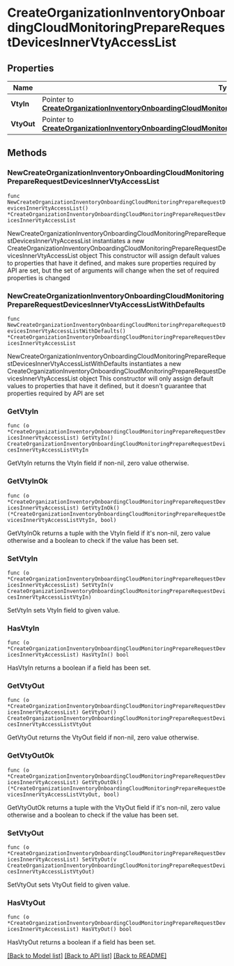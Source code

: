 # CreateOrganizationInventoryOnboardingCloudMonitoringPrepareRequestDevicesInnerVtyAccessList

## Properties

Name | Type | Description | Notes
------------ | ------------- | ------------- | -------------
**VtyIn** | Pointer to [**CreateOrganizationInventoryOnboardingCloudMonitoringPrepareRequestDevicesInnerVtyAccessListVtyIn**](CreateOrganizationInventoryOnboardingCloudMonitoringPrepareRequestDevicesInnerVtyAccessListVtyIn.md) |  | [optional] 
**VtyOut** | Pointer to [**CreateOrganizationInventoryOnboardingCloudMonitoringPrepareRequestDevicesInnerVtyAccessListVtyOut**](CreateOrganizationInventoryOnboardingCloudMonitoringPrepareRequestDevicesInnerVtyAccessListVtyOut.md) |  | [optional] 

## Methods

### NewCreateOrganizationInventoryOnboardingCloudMonitoringPrepareRequestDevicesInnerVtyAccessList

`func NewCreateOrganizationInventoryOnboardingCloudMonitoringPrepareRequestDevicesInnerVtyAccessList() *CreateOrganizationInventoryOnboardingCloudMonitoringPrepareRequestDevicesInnerVtyAccessList`

NewCreateOrganizationInventoryOnboardingCloudMonitoringPrepareRequestDevicesInnerVtyAccessList instantiates a new CreateOrganizationInventoryOnboardingCloudMonitoringPrepareRequestDevicesInnerVtyAccessList object
This constructor will assign default values to properties that have it defined,
and makes sure properties required by API are set, but the set of arguments
will change when the set of required properties is changed

### NewCreateOrganizationInventoryOnboardingCloudMonitoringPrepareRequestDevicesInnerVtyAccessListWithDefaults

`func NewCreateOrganizationInventoryOnboardingCloudMonitoringPrepareRequestDevicesInnerVtyAccessListWithDefaults() *CreateOrganizationInventoryOnboardingCloudMonitoringPrepareRequestDevicesInnerVtyAccessList`

NewCreateOrganizationInventoryOnboardingCloudMonitoringPrepareRequestDevicesInnerVtyAccessListWithDefaults instantiates a new CreateOrganizationInventoryOnboardingCloudMonitoringPrepareRequestDevicesInnerVtyAccessList object
This constructor will only assign default values to properties that have it defined,
but it doesn't guarantee that properties required by API are set

### GetVtyIn

`func (o *CreateOrganizationInventoryOnboardingCloudMonitoringPrepareRequestDevicesInnerVtyAccessList) GetVtyIn() CreateOrganizationInventoryOnboardingCloudMonitoringPrepareRequestDevicesInnerVtyAccessListVtyIn`

GetVtyIn returns the VtyIn field if non-nil, zero value otherwise.

### GetVtyInOk

`func (o *CreateOrganizationInventoryOnboardingCloudMonitoringPrepareRequestDevicesInnerVtyAccessList) GetVtyInOk() (*CreateOrganizationInventoryOnboardingCloudMonitoringPrepareRequestDevicesInnerVtyAccessListVtyIn, bool)`

GetVtyInOk returns a tuple with the VtyIn field if it's non-nil, zero value otherwise
and a boolean to check if the value has been set.

### SetVtyIn

`func (o *CreateOrganizationInventoryOnboardingCloudMonitoringPrepareRequestDevicesInnerVtyAccessList) SetVtyIn(v CreateOrganizationInventoryOnboardingCloudMonitoringPrepareRequestDevicesInnerVtyAccessListVtyIn)`

SetVtyIn sets VtyIn field to given value.

### HasVtyIn

`func (o *CreateOrganizationInventoryOnboardingCloudMonitoringPrepareRequestDevicesInnerVtyAccessList) HasVtyIn() bool`

HasVtyIn returns a boolean if a field has been set.

### GetVtyOut

`func (o *CreateOrganizationInventoryOnboardingCloudMonitoringPrepareRequestDevicesInnerVtyAccessList) GetVtyOut() CreateOrganizationInventoryOnboardingCloudMonitoringPrepareRequestDevicesInnerVtyAccessListVtyOut`

GetVtyOut returns the VtyOut field if non-nil, zero value otherwise.

### GetVtyOutOk

`func (o *CreateOrganizationInventoryOnboardingCloudMonitoringPrepareRequestDevicesInnerVtyAccessList) GetVtyOutOk() (*CreateOrganizationInventoryOnboardingCloudMonitoringPrepareRequestDevicesInnerVtyAccessListVtyOut, bool)`

GetVtyOutOk returns a tuple with the VtyOut field if it's non-nil, zero value otherwise
and a boolean to check if the value has been set.

### SetVtyOut

`func (o *CreateOrganizationInventoryOnboardingCloudMonitoringPrepareRequestDevicesInnerVtyAccessList) SetVtyOut(v CreateOrganizationInventoryOnboardingCloudMonitoringPrepareRequestDevicesInnerVtyAccessListVtyOut)`

SetVtyOut sets VtyOut field to given value.

### HasVtyOut

`func (o *CreateOrganizationInventoryOnboardingCloudMonitoringPrepareRequestDevicesInnerVtyAccessList) HasVtyOut() bool`

HasVtyOut returns a boolean if a field has been set.


[[Back to Model list]](../README.md#documentation-for-models) [[Back to API list]](../README.md#documentation-for-api-endpoints) [[Back to README]](../README.md)


